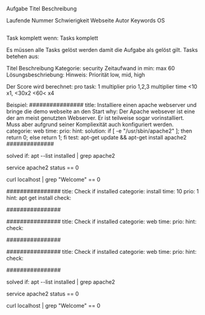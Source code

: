 ###
Aufgabe Titel
Beschreibung

Laufende Nummer
Schwierigkeit
Webseite
Autor
Keywords
OS

##


Task komplett wenn:
Tasks komplett

Es müssen alle Tasks gelöst werden damit die Aufgabe als gelöst gilt.
Tasks betehen aus:

Titel
Beschreibung
Kategorie: security
Zeitaufwand in min: max 60
Lösungsbeschriebung:
Hinweis:
Priorität low, mid, high

Der Score wird berechnet:
pro task: 1
multiplier prio 1,2,3
multiplier time <10 x1, <30x2 <60< x4


Beispiel:
################
title: Installiere einen apache webserver und bringe die demo webseite an den Start
why:
Der Apache websever ist eine der am meist genutzten Webserver.
Er ist teilweise sogar vorinstalliert. Muss aber aufgrund seiner Kompliexität auch konfiguriert werden.
categorie: web
time:
prio:
hint:
solution:
if [ -e "/usr/sbin/apache2" ]; then
    return 0;
else
    return 1;
fi
test: apt-get update && apt-get install apache2
##############






solved if:
apt --list installed | grep  apache2

service apache2 status == 0

curl localhost  | grep "Welcome" == 0







################
title: Check if installed
categorie: install
time: 10
prio: 1
hint: apt get install
check:


################

################
title: Check if installed
categorie: web
time:
prio:
hint:
check:


################


################
title: Check if installed
categorie: web
time:
prio:
hint:
check:


################



solved if:
apt --list installed | grep  apache2

service apache2 status == 0

curl localhost  | grep "Welcome" == 0